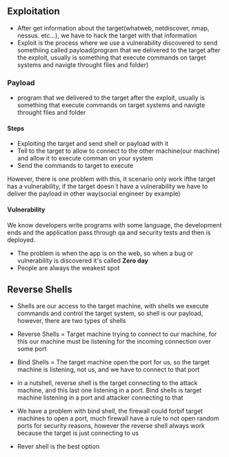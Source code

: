 ## Exploitation
- After get information about the target(whatweb, netdiscover, nmap, nessus. etc...), we have to hack the target with that information
- Exploit is the process where we use a vulnerability discovered to send somethiing called payload(program that we delivered to the target after the exploit, usually is something that execute commands on target systems and navigte throught files and folder)

### Payload
- program that we delivered to the target after the exploit, usually is something that execute commands on target systems and navigte throught files and folder

#### Steps
- Exploiting the target and send shell or payload with it
- Tell to the target to allow to connect to the other machine(our machine) and allow it to execute comman on your system
- Send the commands to target to execute

However, there is one problem with this, it scenario only work ifthe target has a vulnerability, if the target doesn´t have a vulnerability we have to deliver the payload in other way(social engineer by example)

#### Vulnerability
We know developers write programs with some language, the development ends and the application pass through qa and security tests and then is deployed.
- The problem is when the app is on the web, so when a bug or vulnerability is discovered it's called **Zero day**
- People are always the weakest spot


**Reverse Shells**
--
- Shells are our access to the target machine, with shells we execute commands and control the target system, so shell is our payload, however, there are two types of shells

+ Reverse Shells = Target machine trying to connect to our machine, for this our machine must be listening for the incoming connection over some port

+ Bind Shells = The target machine open the port for us, so the target machine is listening, not us, and we have to connect to that port

+ in a nutshell, reverse shell is the target connecting to the attack machine, and this last one listening in a port. Bind shells is target machine listening in a port and attacker connecting to that

+ We have a problem with bind shell, the firewall could forbif target machines to open a port, much firewall have a rule to not open random ports for security reasons, however the reverse shell always work because the target is just connecting to us

+ Rever shell is the best option
